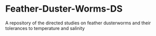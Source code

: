 # Feather-Duster-Worms-DS
A repository of the directed studies on feather dusterworms and their tolerances to temperature and salinity 
